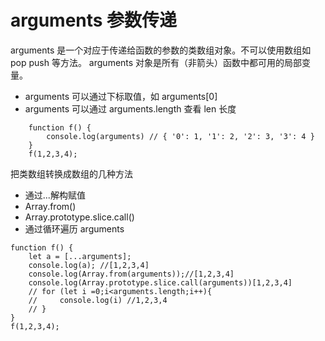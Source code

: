# arguments 参数传递

arguments 是一个对应于传递给函数的参数的类数组对象。不可以使用数组如 pop push 等方法。
arguments 对象是所有（非箭头）函数中都可用的局部变量。

- arguments 可以通过下标取值，如 arguments[0]
- arguments 可以通过 arguments.length 查看 len 长度

```
    function f() {
        console.log(arguments) // { '0': 1, '1': 2, '2': 3, '3': 4 }
    }
    f(1,2,3,4);

```

把类数组转换成数组的几种方法

- 通过...解构赋值
- Array.from()
- Array.prototype.slice.call()
- 通过循环遍历 arguments

```
function f() {
    let a = [...arguments];
    console.log(a); //[1,2,3,4]
    console.log(Array.from(arguments));//[1,2,3,4]
    console.log(Array.prototype.slice.call(arguments))[1,2,3,4]
    // for (let i =0;i<arguments.length;i++){
    //     console.log(i) //1,2,3,4
    // }
}
f(1,2,3,4);
```
